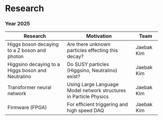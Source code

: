 # Research


### Year 2025

| Research | Motivation | Team |
| ---- | ---- | ---- | 
| Higgs boson decaying to a Z boson and photon | Are there unknown particles effecting this decay? | Jaebak Kim | 
| Higgsino decaying to a Higgs boson and Neutralino | Do SUSY particles (Higgsino, Neutralino) exist? | Jaebak Kim | 
| Transformer neural network | Using Large Language Model network structures in Particle Physics | Jaebak Kim | 
| Firmware (FPGA) | For efficient triggering and high speed DAQ |  Jaebak Kim | 
